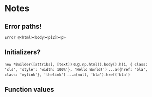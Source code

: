 # Notes

## Error paths!
`Error @<html><body><p[2]><p>`


## Initializers?
`new *Builder([attribs], [text])`
e.g.
`np.html().body().h(1, { class: 'cls', 'style': 'width: 100%'}, 'Hello World!')`
`...a({href: 'bla', class: 'mylink'}, 'thelink')`
`...a(null, 'bla').href('bla')`


## Function values
